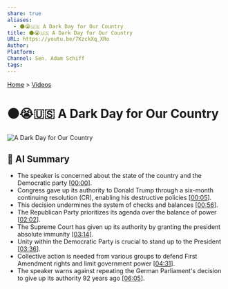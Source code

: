 ```yaml
---
share: true
aliases:
  - ⚫😭🇺🇸 A Dark Day for Our Country
title: ⚫😭🇺🇸 A Dark Day for Our Country
URL: https://youtu.be/7KzckXq_XRo
Author: 
Platform: 
Channel: Sen. Adam Schiff
tags: 
---
```

[Home](../index.md) > [Videos](./index.md)  
# ⚫😭🇺🇸 A Dark Day for Our Country  
![A Dark Day for Our Country](https://youtu.be/7KzckXq_XRo)  
  
## 🤖 AI Summary  
* The speaker is concerned about the state of the country and the Democratic party \[[00:00](https://youtu.be/7KzckXq_XRo&t=0)\].  
* Congress gave up its authority to Donald Trump through a six-month continuing resolution (CR), enabling his destructive policies \[[00:05](https://youtu.be/7KzckXq_XRo&t=5)\].  
* This decision undermines the system of checks and balances \[[00:56](https://youtu.be/7KzckXq_XRo&t=56)\].  
* The Republican Party prioritizes its agenda over the balance of power \[[02:02](https://youtu.be/7KzckXq_XRo&t=122)\].  
* The Supreme Court has given up its authority by granting the president absolute immunity \[[03:14](https://youtu.be/7KzckXq_XRo&t=194)\].  
* Unity within the Democratic Party is crucial to stand up to the President \[[03:36](https://youtu.be/7KzckXq_XRo&t=216)\].  
* Collective action is needed from various groups to defend First Amendment rights and limit government power \[[04:31](https://youtu.be/7KzckXq_XRo&t=271)\].  
* The speaker warns against repeating the German Parliament's decision to give up its authority 92 years ago \[[06:05](https://youtu.be/7KzckXq_XRo&t=365)\].  
